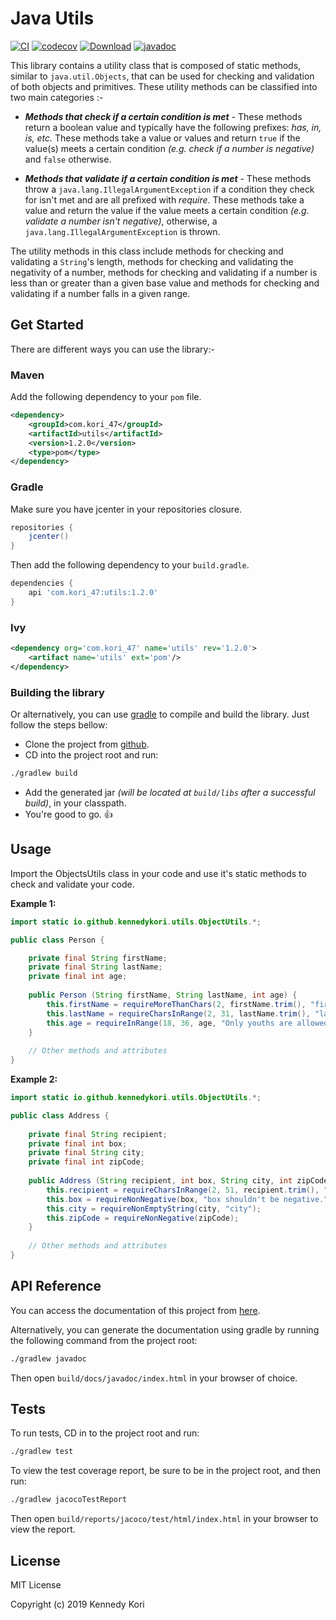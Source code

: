 
# Java Utils

[![CI](https://github.com/kennedykori/jutils/actions/workflows/ci.yml/badge.svg)](https://github.com/kennedykori/jutils/actions/workflows/ci.yml)
[![codecov](https://codecov.io/gh/kennedykori/jutils/graph/badge.svg?token=4hqGKXW3tX)](https://codecov.io/gh/kennedykori/jutils)
[![Download](https://api.bintray.com/packages/kori-47/kori_47/utils/images/download.svg)](https://bintray.com/kori-47/kori_47/utils/_latestVersion) 
[![javadoc](https://javadoc.io/badge2/com.kori_47/utils/javadoc.svg)](https://javadoc.io/doc/com.kori_47/utils)

This library contains a utility class that is composed of static methods, similar to `java.util.Objects`, that can be used for checking and 
validation of both objects and primitives. These utility methods can be classified into two main categories :-
 
 * _**Methods that check if a certain condition is met**_ - These methods return a boolean value and typically have the following
  prefixes: _has, in, is, etc._ These methods take a value or values and return `true` if the value(s) meets a certain condition _(e.g. check
  if a number is negative)_ and  `false` otherwise.
 
 * _**Methods that validate if a certain condition is met**_ - These methods throw a `java.lang.IllegalArgumentException` if a condition they
  check for isn't met and are all prefixed with _require_. These methods take a value and return the value if the value meets a certain condition
  _(e.g. validate a number isn't negative)_, otherwise, a `java.lang.IllegalArgumentException` is thrown.


The utility methods in this class include methods for checking and validating a `String`'s length, methods for checking and validating the negativity
of a number, methods for checking and validating if a number is less than or greater than a given base value and methods for checking and validating if a
number falls in a given range.

## Get Started
There are different ways you can use the library:-

### Maven
Add the following dependency to your `pom` file.
```xml
<dependency>
    <groupId>com.kori_47</groupId>
    <artifactId>utils</artifactId>
    <version>1.2.0</version>
    <type>pom</type>
</dependency>
```

### Gradle
Make sure you have jcenter in your repositories closure.

```gradle
repositories {
    jcenter()
}
```

Then add the following dependency to your `build.gradle`.

```gradle
dependencies {
    api 'com.kori_47:utils:1.2.0'
}
```

### Ivy
```xml
<dependency org='com.kori_47' name='utils' rev='1.2.0'>
    <artifact name='utils' ext='pom'/>
</dependency>
```

### Building the library
Or alternatively, you can use [gradle](https://gradle.org/) to compile and build the library. Just follow the steps bellow:

* Clone the project from [github](https://github.com/kennedykori/JavaUtils).
* CD into the project root and run:

```bash
./gradlew build
```
* Add the generated jar _(will be located at `build/libs` after a successful build)_, in your classpath.
* You're good to go. :thumbsup:

## Usage

Import the ObjectsUtils class in your code and use it's static methods to check and validate your code.

**Example 1:**

```java
import static io.github.kennedykori.utils.ObjectUtils.*;

public class Person {

	private final String firstName;
	private final String lastName;
	private final int age;
	
	public Person (String firstName, String lastName, int age) {
		this.firstName = requireMoreThanChars(2, firstName.trim(), "firstName should have atleast two characters.");
		this.lastName = requireCharsInRange(2, 31, lastName.trim(), "lastName should have atleast two characters and atmost 30 characters.");
		this.age = requireInRange(18, 36, age, "Only youths are allowed.");
	}
	
	// Other methods and attributes
}
```

**Example 2:**

```java
import static io.github.kennedykori.utils.ObjectUtils.*;

public class Address {
	
	private final String recipient;
	private final int box;
	private final String city;
	private final int zipCode;
	
	public Address (String recipient, int box, String city, int zipCode) {
		this.recipient = requireCharsInRange(2, 51, recipient.trim(), "recipient should have between 2 to 50 characters."); // equal to: this.recipient = requireLessThanChars(51, requireMoreThanChars(2, recipient.trim()));
		this.box = requireNonNegative(box, "box shouldn't be negative.");
		this.city = requireNonEmptyString(city, "city");
		this.zipCode = requireNonNegative(zipCode);
	}
	
	// Other methods and attributes
}
```

## API Reference

You can access the documentation of this project from [here](https://javadoc.io/doc/com.kori_47/utils).

Alternatively, you can generate the documentation using gradle by running the following 
command from the project root: 

```bash
./gradlew javadoc
```

Then open `build/docs/javadoc/index.html` in your browser of choice.

## Tests

To run tests, CD in to the project root and run:

```bash
./gradlew test
```

To view the test coverage report, be sure to be in the project root, and then run:

```bash
./gradlew jacocoTestReport
```

Then open `build/reports/jacoco/test/html/index.html` in your browser to view the report.

## License

MIT License

Copyright (c) 2019 Kennedy Kori
